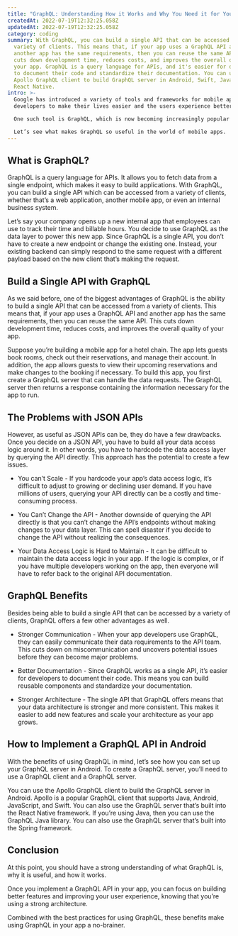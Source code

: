 ```yaml
---
title: "GraphQL: Understanding How it Works and Why You Need it for Your App"
createdAt: 2022-07-19T12:32:25.058Z
updatedAt: 2022-07-19T12:32:25.058Z
category: coding
summary: With GraphQL, you can build a single API that can be accessed from a
  variety of clients. This means that, if your app uses a GraphQL API and
  another app has the same requirements, then you can reuse the same API. This
  cuts down development time, reduces costs, and improves the overall quality of
  your app. GraphQL is a query language for APIs, and it's easier for developers
  to document their code and standardize their documentation. You can use the
  Apollo GraphQL client to build GraphQL server in Android, Swift, Java, and
  React Native.
intro: >-
  Google has introduced a variety of tools and frameworks for mobile app
  developers to make their lives easier and the users experience better. 

  One such tool is GraphQL, which is now becoming increasingly popular among mobile app developers. Why? Because it offers a lot of benefits over other JSON APIs. Developers no longer need to hardcode endpoints or query data directly from an API; GraphQL abstracts that logic away, letting developers focus on their code instead of the data access layer.

  Let’s see what makes GraphQL so useful in the world of mobile apps.
---
```


## What is GraphQL?

GraphQL is a query language for APIs. It allows you to fetch data from a single endpoint, which makes it easy to build applications. With GraphQL, you can build a single API which can be accessed from a variety of clients, whether that’s a web application, another mobile app, or even an internal business system.

Let’s say your company opens up a new internal app that employees can use to track their time and billable hours. You decide to use GraphQL as the data layer to power this new app. Since GraphQL is a single API, you don’t have to create a new endpoint or change the existing one. Instead, your existing backend can simply respond to the same request with a different payload based on the new client that’s making the request.

## Build a Single API with GraphQL

As we said before, one of the biggest advantages of GraphQL is the ability to build a single API that can be accessed from a variety of clients. This means that, if your app uses a GraphQL API and another app has the same requirements, then you can reuse the same API. This cuts down development time, reduces costs, and improves the overall quality of your app.

Suppose you’re building a mobile app for a hotel chain. The app lets guests book rooms, check out their reservations, and manage their account. In addition, the app allows guests to view their upcoming reservations and make changes to the booking if necessary. To build this app, you first create a GraphQL server that can handle the data requests. The GraphQL server then returns a response containing the information necessary for the app to run.

## The Problems with JSON APIs

However, as useful as JSON APIs can be, they do have a few drawbacks. Once you decide on a JSON API, you have to build all your data access logic around it. In other words, you have to hardcode the data access layer by querying the API directly.
This approach has the potential to create a few issues.

- You can’t Scale - If you hardcode your app’s data access logic, it’s difficult to adjust to growing or declining user demand. If you have millions of users, querying your API directly can be a costly and time-consuming process.

- You Can’t Change the API - Another downside of querying the API directly is that you can’t change the API’s endpoints without making changes to your data layer. This can spell disaster if you decide to change the API without realizing the consequences.

- Your Data Access Logic is Hard to Maintain - It can be difficult to maintain the data access logic in your app. If the logic is complex, or if you have multiple developers working on the app, then everyone will have to refer back to the original API documentation.

## GraphQL Benefits

Besides being able to build a single API that can be accessed by a variety of clients, GraphQL offers a few other advantages as well.

- Stronger Communication - When your app developers use GraphQL, they can easily communicate their data requirements to the API team. This cuts down on miscommunication and uncovers potential issues before they can become major problems.

- Better Documentation - Since GraphQL works as a single API, it’s easier for developers to document their code. This means you can build reusable components and standardize your documentation.

- Stronger Architecture - The single API that GraphQL offers means that your data architecture is stronger and more consistent. This makes it easier to add new features and scale your architecture as your app grows.

## How to Implement a GraphQL API in Android

With the benefits of using GraphQL in mind, let’s see how you can set up your GraphQL server in Android. To create a GraphQL server, you’ll need to use a GraphQL client and a GraphQL server.

You can use the Apollo GraphQL client to build the GraphQL server in Android. Apollo is a popular GraphQL client that supports Java, Android, JavaScript, and Swift. You can also use the GraphQL server that’s built into the React Native framework. If you’re using Java, then you can use the GraphQL Java library. You can also use the GraphQL server that’s built into the Spring framework.

## Conclusion

At this point, you should have a strong understanding of what GraphQL is, why it is useful, and how it works.

Once you implement a GraphQL API in your app, you can focus on building better features and improving your user experience, knowing that you’re using a strong architecture.

Combined with the best practices for using GraphQL, these benefits make using GraphQL in your app a no-brainer.

